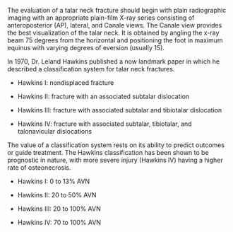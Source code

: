 The evaluation of a talar neck fracture should begin with plain radiographic imaging with an appropriate plain-film X-ray series consisting of anteroposterior (AP), lateral, and Canale views. The Canale view provides the best visualization of the talar neck. It is obtained by angling the x-ray beam 75 degrees from the horizontal and positioning the foot in maximum equinus with varying degrees of eversion (usually 15).

In 1970, Dr. Leland Hawkins published a now landmark paper in which he described a classification system for talar neck fractures.

- Hawkins I: nondisplaced fracture

- Hawkins II: fracture with an associated subtalar dislocation

- Hawkins III: fracture with associated subtalar and tibiotalar dislocation

- Hawkins IV: fracture with associated subtalar, tibiotalar, and talonavicular dislocations

The value of a classification system rests on its ability to predict outcomes or guide treatment. The Hawkins classification has been shown to be prognostic in nature, with more severe injury (Hawkins IV) having a higher rate of osteonecrosis.

- Hawkins I: 0 to 13% AVN

- Hawkins II: 20 to 50% AVN

- Hawkins III: 20 to 100% AVN

- Hawkins IV: 70 to 100% AVN